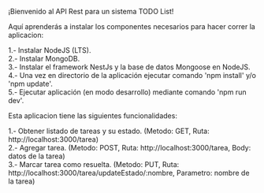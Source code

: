¡Bienvenido al API Rest para un sistema TODO List!

Aquí aprenderás a instalar los componentes necesarios para hacer correr la aplicacion:

1.- Instalar NodeJS (LTS). <br/>
2.- Instalar MongoDB. <br/>
3.- Instalar el framework NestJs y la base de datos Mongoose en NodeJS. <br/>
4.- Una vez en directorio de la aplicación ejecutar comando 'npm install' y/o 'npm update'. <br/>
5.- Ejecutar aplicación (en modo desarrollo) mediante comando 'npm run dev'. <br/>

Esta aplicacion tiene las siguientes funcionalidades:

1.- Obtener listado de tareas y su estado. (Metodo: GET, Ruta: http://localhost:3000/tarea) <br/>
2.- Agregar tarea. (Metodo: POST, Ruta: http://localhost:3000/tarea, Body: datos de la tarea) <br/>
3.- Marcar tarea como resuelta. (Metodo: PUT, Ruta: http://localhost:3000/tarea/updateEstado/:nombre, Parametro: nombre de la tarea) <br/>
